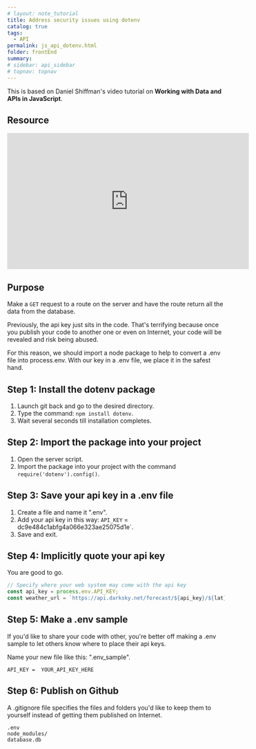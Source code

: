 ```yaml
---
# layout: note_tutorial
title: Address security issues using dotenv
catalog: true
tags: 
  - API
permalink: js_api_dotenv.html
folder: frontEnd
summary: 
# sidebar: api_sidebar
# topnav: topnav
---
```


This is based on Daniel Shiffman's video tutorial on **Working with Data and APIs in JavaScript**.

## Resource

<p><iframe width="560" height="315" src="https://www.youtube.com/embed/17UVejOw3zA" frameborder="0" allow="accelerometer; autoplay; encrypted-media; gyroscope; picture-in-picture" allowfullscreen></iframe></p>

## Purpose

Make a `GET` request to a route on the server and have the route return all the data from the database.

Previously, the api key just sits in the code. That's terrifying because once you publish your code to another one or even on Internet, your code will be revealed and risk being abused. 

For this reason, we should import a node package to help to convert a .env file into process.env. With our key in a .env file, we place it in the safest hand.

## Step 1: Install the dotenv package

1.  Launch git back and go to the desired directory.
2.  Type the command: `npm install dotenv`.
3.  Wait several seconds till installation completes.

## Step 2: Import the package into your project

1.  Open the server script.
2.  Import the package into your project with the command `require('dotenv').config()`.

## Step 3: Save your api key in a .env file

1.  Create a file and name it ".env".
2.  Add your api key in this way: `API_KEY` = dc9e484c1abfg4a066e323ae25075d1e`.
3.  Save and exit.

## Step 4: Implicitly quote your api key

You are good to go.

```JavaScript
// Specify where your web system may come with the api key
const api_key = process.env.API_KEY;
const weather_url = `https://api.darksky.net/forecast/${api_key}/${lat},${lon}/?units=si`;
```

## Step 5: Make a .env sample

If you'd like to share your code with other, you're better off making a .env sample to let others know where to place their api keys.

Name your new file like this: ".env_sample".

```
API_KEY =  YOUR_API_KEY_HERE
```

## Step 6: Publish on Github

A .gitignore file specifies the files and folders you'd like to keep them to yourself instead of getting them published on Internet.

```
.env
node_modules/
database.db
```